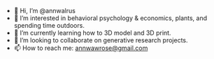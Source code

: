 - 👋 Hi, I’m @annwalrus
- 👀 I’m interested in behavioral psychology & economics, plants, and spending time outdoors.
- 🌱 I’m currently learning how to 3D model and 3D print.
- 💞️ I’m looking to collaborate on generative research projects.
- 📫 How to reach me: annwawrose@gmail.com

<!---
annwalrus/annwalrus is a ✨ special ✨ repository because its `README.md` (this file) appears on your GitHub profile.
You can click the Preview link to take a look at your changes.
--->
